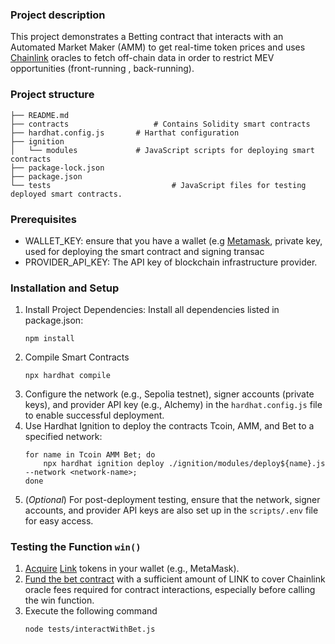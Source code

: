 ### Project description 
This project demonstrates a Betting contract that interacts with an Automated Market Maker (AMM) to get real-time token prices and uses [Chainlink](https://chain.link) oracles to fetch off-chain data in order to restrict MEV opportunities (front-running , back-running).

### Project structure

```
├── README.md
├── contracts                   # Contains Solidity smart contracts
├── hardhat.config.js       # Harthat configuration
├── ignition
│   └── modules             # JavaScript scripts for deploying smart contracts
├── package-lock.json
├── package.json
└── tests                           # JavaScript files for testing deployed smart contracts.
```

### Prerequisites

* WALLET_KEY: ensure that you have a wallet (e.g [Metamask](https://metamask.io/it/),  private key, used for deploying the smart contract and signing transac
* PROVIDER_API_KEY: The API key of blockchain infrastructure provider.

### Installation and Setup
1. Install Project Dependencies: Install all dependencies listed in package.json:
    ```
    npm install
    ```
2. Compile Smart Contracts
    ```
    npx hardhat compile
    ```
3. Configure the network (e.g., Sepolia testnet), signer accounts (private keys), and provider API key (e.g., Alchemy) in the `hardhat.config.js` file to enable successful deployment.
4. Use Hardhat Ignition to deploy the contracts Tcoin, AMM, and Bet to a specified network:
    ```
    for name in Tcoin AMM Bet; do 
        npx hardhat ignition deploy ./ignition/modules/deploy${name}.js --network <network-name>;
    done
    ```
5. (_Optional_) For post-deployment testing, ensure that the network, signer accounts, and provider API keys are also set up in the `scripts/.env` file for easy access.

### Testing the Function `win()`

1. [Acquire](https://docs.chain.link/resources/acquire-link) [Link](https://docs.chain.link/resources/link-token-contracts) tokens in your wallet (e.g., MetaMask).
2. [Fund the bet contract](https://docs.chain.link/resources/fund-your-contract) with a sufficient amount of LINK to cover Chainlink oracle fees required for contract interactions, especially before calling the win function.
3. Execute the following command
    ```bash
    node tests/interactWithBet.js
    ```
